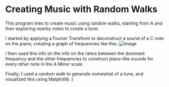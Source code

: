 # Creating Music with Random Walks
This program tries to create music using random walks, starting from A and then exploring nearby notes to create a tune.

I started by applying a Fourier Transform to deconstruct a sound of a C note on the piano, creating a graph of frequencies like this:
![image](https://user-images.githubusercontent.com/22297592/204111207-5a682c00-5f83-4fd9-9a84-f47dcf5ddb47.png)

I then used this info on the info on the ratios between the dominant frequency and the other frequencies to construct piano-like sounds for every other note in the A Minor scale.

Finally, I used a random walk to generate somewhat of a tune, and visualized this using Matplotlib :)
